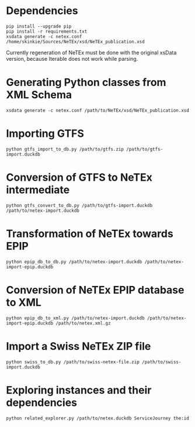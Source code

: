 # Dependencies
```
pip install --upgrade pip
pip install -r requirements.txt
xsdata generate -c netex.conf /home/skinkie/Sources/NeTEx/xsd/NeTEx_publication.xsd
```

Currently regeneration of NeTEx must be done with the original xsData version, because Iterable does not work while parsing. 

# Generating Python classes from XML Schema
`xsdata generate -c netex.conf /path/to/NeTEx/xsd/NeTEx_publication.xsd`

# Importing GTFS
`python gtfs_import_to_db.py /path/to/gtfs.zip /path/to/gtfs-import.duckdb`

# Conversion of GTFS to NeTEx intermediate
`python gtfs_convert_to_db.py /path/to/gtfs-import.duckdb /path/to/netex-import.duckdb`

# Transformation of NeTEx towards EPIP
`python epip_db_to_db.py /path/to/netex-import.duckdb /path/to/netex-import-epip.duckdb`

# Conversion of NeTEx EPIP database to XML
`python epip_db_to_xml.py /path/to/netex-import.duckdb /path/to/netex-import-epip.duckdb /path/to/netex.xml.gz`

# Import a Swiss NeTEx ZIP file
`python swiss_to_db.py /path/to/swiss-netex-file.zip /path/to/swiss-import.duckdb`

# Exploring instances and their dependencies
`python related_explorer.py /path/to/netex.duckdb ServiceJourney the:id`
